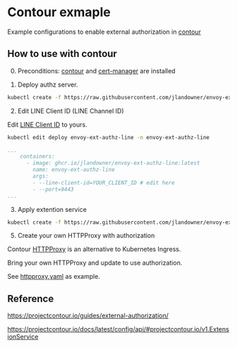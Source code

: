 # Contour exmaple

Example configurations to enable external authorization in [contour](https://projectcontour.io/)

## How to use with contour

0. Preconditions: [contour](https://projectcontour.io/getting-started/) and [cert-manager](https://cert-manager.io/docs/installation/) are installed

1. Deploy authz server.

```sh
kubectl create -f https://raw.githubusercontent.com/jlandowner/envoy-ext-authz-line/kubernetes/authz-server-cert-manager.yaml
```

2. Edit LINE Client ID (LINE Channel ID)

Edit [LINE Client ID](https://developers.line.biz/ja/reference/line-login) to yours.

```sh
kubectl edit deploy envoy-ext-authz-line -n envoy-ext-authz-line
```

```yaml
...
    containers:
      - image: ghcr.io/jlandowner/envoy-ext-authz-line:latest
        name: envoy-ext-authz-line
        args:
        - --line-client-id=YOUR_CLIENT_ID # edit here
        - --port=9443
...
```

3. Apply extention service

```sh
kubectl create -f https://raw.githubusercontent.com/jlandowner/envoy-ext-authz-line/kubernetes/contour/extension-service.yaml
```

5. Create your own HTTPProxy with authorization

Contour [HTTPProxy](https://projectcontour.io/docs/latest/config/fundamentals/) is an alternative to Kubernetes Ingress.

Bring your own HTTPProxy and update to use authorization.

See [httpproxy.yaml](https://github.com/jlandowner/envoy-ext-authz-line/blob/main/kubernetes/contour/httpproxy.yaml ) as example. 

## Reference

https://projectcontour.io/guides/external-authorization/

https://projectcontour.io/docs/latest/config/api/#projectcontour.io/v1.ExtensionService